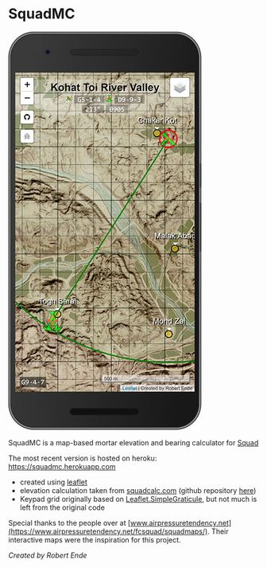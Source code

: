 # SquadMC

![Nexus 6 Screenshot](./public/images/nexus6_screenshot.jpg)

SquadMC is a map-based mortar elevation and bearing calculator for [Squad](http://joinsquad.com/)

The most recent version is hosted on heroku: https://squadmc.herokuapp.com
 * created using [leaflet](http://leafletjs.com/)
 * elevation calculation taken from [squadcalc.com](https://squadcalc.com/) (github repository [here](https://github.com/lorenmh/sc-react))
 * Keypad grid originally based on [Leaflet.SimpleGraticule](https://github.com/ablakey/Leaflet.SimpleGraticule), but not much is left from the original code

Special thanks to the people over at [www.airpressuretendency.net](https://www.airpressuretendency.net/fcsquad/squadmaps/). Their interactive maps were the inspiration for this project.

_Created by Robert Ende_